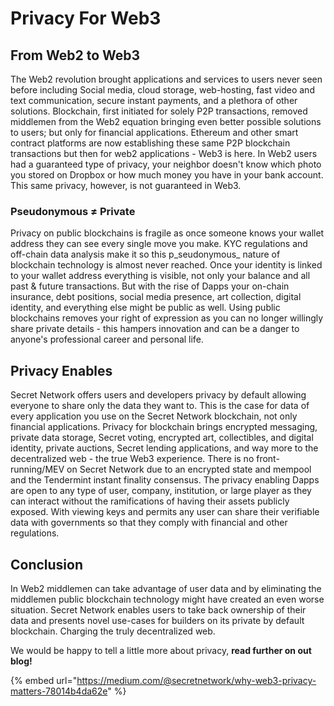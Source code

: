 # Privacy For Web3

## From Web2 to Web3

The Web2 revolution brought applications and services to users never seen before including Social media, cloud storage, web-hosting, fast video and text communication, secure instant payments, and a plethora of other solutions. Blockchain, first initiated for solely P2P transactions, removed middlemen from the Web2 equation bringing even better possible solutions to users; but only for financial applications. Ethereum and other smart contract platforms are now establishing these same P2P blockchain transactions but then for web2 applications - Web3 is here. In Web2 users had a guaranteed type of privacy, your neighbor doesn't know which photo you stored on Dropbox or how much money you have in your bank account. This same privacy, however, is not guaranteed in Web3.

### Pseudonymous ≠ Private

Privacy on public blockchains is fragile as once someone knows your wallet address they can see every single move you make. KYC regulations and off-chain data analysis make it so this p_seudonymous_ nature of blockchain technology is almost never reached. Once your identity is linked to your wallet address everything is visible, not only your balance and all past & future transactions. But with the rise of Dapps your on-chain insurance, debt positions, social media presence, art collection, digital identity, and everything else might be public as well. Using public blockchains removes your right of expression as you can no longer willingly share private details - this hampers innovation and can be a danger to anyone's professional career and personal life.

## Privacy Enables

Secret Network offers users and developers privacy by default allowing everyone to share only the data they want to. This is the case for data of every application you use on the Secret Network blockchain, not only financial applications. Privacy for blockchain brings encrypted messaging, private data storage, Secret voting, encrypted art, collectibles, and digital identity, private auctions, Secret lending applications, and way more to the decentralized web - the true Web3 experience. There is no front-running/MEV on Secret Network due to an encrypted state and mempool and the Tendermint instant finality consensus. The privacy enabling Dapps are open to any type of user, company, institution, or large player as they can interact without the ramifications of having their assets publicly exposed. With viewing keys and permits any user can share their verifiable data with governments so that they comply with financial and other regulations.

## Conclusion

In Web2 middlemen can take advantage of user data and by eliminating the middlemen public blockchain technology might have created an even worse situation. Secret Network enables users to take back ownership of their data and presents novel use-cases for builders on its private by default blockchain. Charging the truly decentralized web.

We would be happy to tell a little more about privacy, **read further on out blog!**

{% embed url="https://medium.com/@secretnetwork/why-web3-privacy-matters-78014b4da62e" %}

